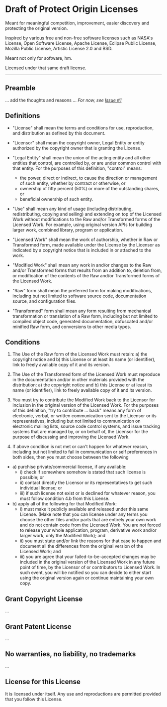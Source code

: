 # Draft of Protect Origin Licenses

Meant for meaningful competition, improvement, easier discovery and protecting the original version.

Inspired by various free and non-free software licenses such as NASA's License, Open Software License, Apache License, Eclipse Public License, Mozilla Public License, Artistic License 2.0 and BSD.

Meant not only for software, hm.

Licensed under that same draft license.

---

## Preamble

... add the thoughts and reasons ...
_For now, see [Issue #1](https://github.com/tunnckoCore/protect-origin-license/issues/1)_

## Definitions
- "License" shall mean the terms and conditions for use, reproduction, and distribution as defined by this document.

- "Licensor" shall mean the copyright owner, Legal Entity or entity authorized by the copyright owner that is granting the License.

- "Legal Entity" shall mean the union of the acting entity and all other entities that control, are controlled by, or are under common control with that entity. For the purposes of this definition, "control" means:
  + the power, direct or indirect, to cause the direction or management of such entity, whether by contract or otherwise, or
  + ownership of fifty percent (50%) or more of the outstanding shares, or
  + beneficial ownership of such entity.

- "Use" shall mean any kind of usage (including distributing, redistributing, copying and selling) and extending on top of the Licensed Work without modifications to the Raw and/or Transformed forms of the Licensed Work. For example, using original version APIs for building larger work, combined library, program or application.

- "Licensed Work" shall mean the work of authorship, whether in Raw or Transformed form, made available under the License by the Licensor as indicated by a copyright notice that is included in or attached to the work.

- "Modified Work" shall mean any work in and/or changes to the Raw and/or Transformed forms that results from an addition to, deletion from, or modification of the contents of the Raw and/or Transformed forms of the Licensed Work.

- "Raw" form shall mean the preferred form for making modifications, including but not limited to software source code, documentation source, and configuration files.

- "Transformed" form shall mean any form resulting from mechanical transformation or translation of a Raw form, including but not limited to compiled object code, generated documentation, obfuscated and/or minified Raw form, and conversions to other media types.


## Conditions
1. The Use of the Raw form of the Licensed Work must retain: a) the copyright notice and b) this License or at least its name (or identifier), link to freely available copy of it and its version. 

2. The Use of the Transformed form of the Licensed Work must reproduce in the documentation and/or in other materials provided with the distribution: a) the copyright notice and b) this License or at least its name (or identifier), link to freely available copy of it and its version. 

<!-- 3. Unless you explicitly state otherwise, any contribution intentionally submitted for inclusion in the Licensed Work by you to the Licensor shall be under the terms and conditions of this License, without any additional terms or conditions. Notwithstanding the above, nothing herein shall supersede or modify the terms of any separate license agreement you may have executed with Licensor regarding such contributions. -->

3. You must try to contribute the Modified Work back to the Licensor for inclusion in the original version of the Licensed Work. For the purposes of this definition, "try to contribute ... back" means any form of electronic, verbal, or written communication sent to the Licensor or its representatives, including but not limited to communication on electronic mailing lists, source code control systems, and issue tracking systems that are managed by, or on behalf of, the Licensor for the purpose of discussing and improving the Licensed Work.

4. If above condition is not met or can't happen for whatever reason, including but not limited to fail in communication or self preferences in both sides, then you must choose between the following
- a) purchise private/commercial license, if any available:
  + i) check if somewhere somehow is stated that such license is possible; or
  + ii) contact directly the Licensor or its representatives to get such individual license; or
  + iii) if such license not exist or is declined for whatever reason, you must follow condition 4.b from this License.
- b) apply all of the following for that Modified Work:
  + i) must make it publicly available and released under this same License. (Make note that you can license under any terms you choose the other files and/or parts that are entirely your own work and do not contain code from the Licensed Work. You are not forced to release your whole application, program, derivative work and/or larger work, only the Modified Work); and
  + ii) you must state and/or link the reasons for that case to happen and document all the differences from the original version of the Licensed Work; and
  + iii) you are agree that your failed-to-be-accepted changes may be included in the original version of the Licensed Work in any future point of time, by the Licensor of or contributors to Licensed Work. In such event, you will be notified so you can decide to either start using the original version again or continue maintaining your own copy.

## Grant Copyright License

...

## Grant Patent License

...

## No warranties, no liability, no trademarks

...

## License for this License

It is licensed under itself. Any use and reproductions are permitted provided that you follow this License.
